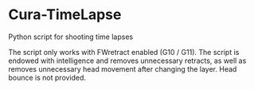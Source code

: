 # Cura-TimeLapse
Python script for shooting time lapses

The script only works with FWretract enabled (G10 / G11).
The script is endowed with intelligence and removes unnecessary retracts, as well as removes unnecessary head movement after changing the layer. 
Head bounce is not provided. 

